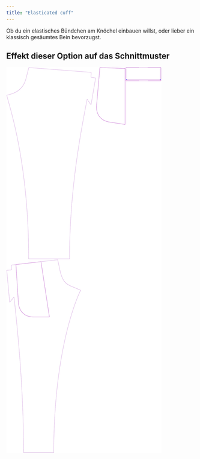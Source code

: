 ```yaml
---
title: "Elasticated cuff"
---
```


Ob du ein elastisches Bündchen am Knöchel einbauen willst, oder lieber ein klassisch gesäumtes Bein bevorzugst.

## Effekt dieser Option auf das Schnittmuster

![Dieses Bild zeigt den Effekt dieser Option, indem es mehrere Varianten überlagert, die einen anderen Wert für diese Option haben](paco_elasticatedhem_sample.svg "Effekt dieser Option auf das Schnittmuster")
